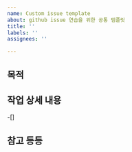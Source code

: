 ```yaml
---
name: Custom issue template
about: github issue 연습을 위한 공통 템플릿
title: ''
labels: ''
assignees: ''

---
```


## 목적
>
## 작업 상세 내용
-[]
## 참고 등등
